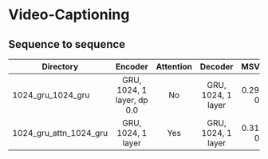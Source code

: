 # Video-Captioning
## Sequence to sequence
| Directory              | Encoder            | Attention | Decoder            | MSVD(METEOR)           |
| ---------------------- |:------------------:|:---------:|:------------------:|:----------------------:| 
| 1024_gru_1024_gru      | GRU, 1024, 1 layer, dp 0.0 | No        | GRU, 1024, 1 layer |0.299071, beam 0.312598 |
| 1024_gru_attn_1024_gru | GRU, 1024, 1 layer | Yes       | GRU, 1024, 1 layer |0.314424, beam 0.317402 |

